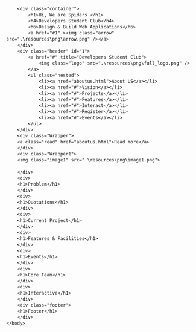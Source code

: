 <html>
	<head>
		<title> Spiders - DSC </title>
		<link rel="icon" type="image/png" href=".\resources\png\logo.png">
		<link rel="stylesheet" type="text/css" href=".\resources\Style\style.css">
	</head>
	<body>
		
		<div class="container">
			<h1>Hi, We are Spiders </h1>
			<h4>Developers Student Club</h4>
			<h6>Design & Build Web Applications</h6>
			<a href="#1" ><img class="arrow"  src=".\resources\png\arrow.png" /></a>
		</div>
		<div class="header" id="1">
			<a href="#" title="Developers Student Club">
				<img class="logo" src=".\resources\png\full_logo.png" />
			</a>
			<ul class="nested">
				<li><a href="aboutus.html">About US</a></li>
				<li><a href="#">Vision</a></li>
				<li><a href="#">Projects</a></li>
				<li><a href="#">Features</a></li>
				<li><a href="#">Interact</a></li>
				<li><a href="#">Register</a></li>	
				<li><a href="#">Events</a></li>
			</ul>
		</div>
		<div class="Wrapper">
		<a class="read" href="aboutus.html">Read more</a>
		</div>		
		<div class="Wrapper1">
		<img class="image1" src=".\resources\png\image1.png">
		
		</div>
		<div>
		<h1>Problem</h1>
		</div>
		<div>
		<h1>Quotations</h1>
		</div>
		<div>
		<h1>Current Project</h1>
		</div>
		<div>
		<h1>Features & Facilities</h1>
		</div>
		<div>
		<h1>Events</h1>
		</div>
		<div>
		<h1>Core Team</h1>
		</div>
		<div>
		<h1>Interactive</h1>
		</div>
		<div class="footer">
		<h1>Footer</h1>
		</div>
	</body>
</html>
